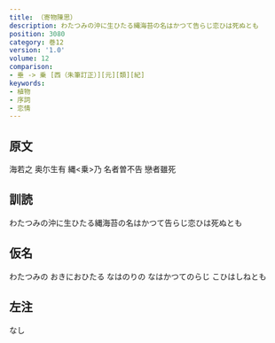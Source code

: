 ```yaml
---
title: （寄物陳思）
description: わたつみの沖に生ひたる縄海苔の名はかつて告らじ恋ひは死ぬとも
position: 3080
category: 巻12
version: '1.0'
volume: 12
comparison:
- 垂 -> 乗 [西（朱筆訂正）][元][類][紀]
keywords:
- 植物
- 序詞
- 恋情
---
```


## 原文

海若之 奥尓生有 縄<乗>乃 名者曽不告 戀者雖死

## 訓読

わたつみの沖に生ひたる縄海苔の名はかつて告らじ恋ひは死ぬとも

## 仮名

わたつみの おきにおひたる なはのりの なはかつてのらじ こひはしねとも

## 左注

なし
